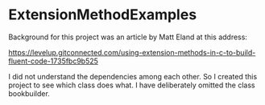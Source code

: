 # ExtensionMethodExamples

Background for this project was an article by Matt Eland at this address:

https://levelup.gitconnected.com/using-extension-methods-in-c-to-build-fluent-code-1735fbc9b525

I did not understand the dependencies among each other. So I created this project to see which class does what. I have deliberately omitted the class bookbuilder.
